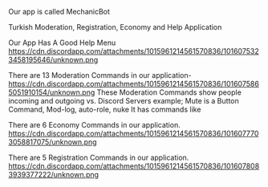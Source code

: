 
Our app is called MechanicBot

Turkish Moderation, Registration, Economy and Help Application

Our App Has A Good Help Menu
https://cdn.discordapp.com/attachments/1015961214561570836/1016075323458195646/unknown.png


There are 13 Moderation Commands in our application-
https://cdn.discordapp.com/attachments/1015961214561570836/1016075865051910154/unknown.png
These Moderation Commands show people incoming and outgoing vs. Discord Servers example; Mute is a Button Command, Mod-log, auto-role, nuke
It has commands like

There are 6 Economy Commands in our application.
https://cdn.discordapp.com/attachments/1015961214561570836/1016077703058817075/unknown.png

There are 5 Registration Commands in our application.
https://cdn.discordapp.com/attachments/1015961214561570836/1016078083939377222/unknown.png
